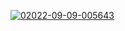 <a href="https://goo.su/UpI5ndf" target="_blank" align="center"><img src="https://i.postimg.cc/J4bTkkkH/02022-09-09-005643.jpg" alt="02022-09-09-005643"/></a>
